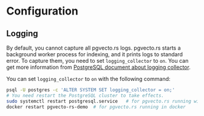 # Configuration

## Logging

By default, you cannot capture all pgvecto.rs logs. pgvecto.rs starts a background worker process for indexing, and it prints logs to standard error. To capture them, you need to set `logging_collector` to `on`. You can get more information from [PostgreSQL document about logging collector](https://www.postgresql.org/docs/current/runtime-config-logging.html#GUC-LOGGING-COLLECTOR).

You can set `logging_collector` to `on` with the following command:

```sh
psql -U postgres -c 'ALTER SYSTEM SET logging_collector = on;'
# You need restart the PostgreSQL cluster to take effects.
sudo systemctl restart postgresql.service   # for pgvecto.rs running with systemd
docker restart pgvecto-rs-demo  # for pgvecto.rs running in docker
```

